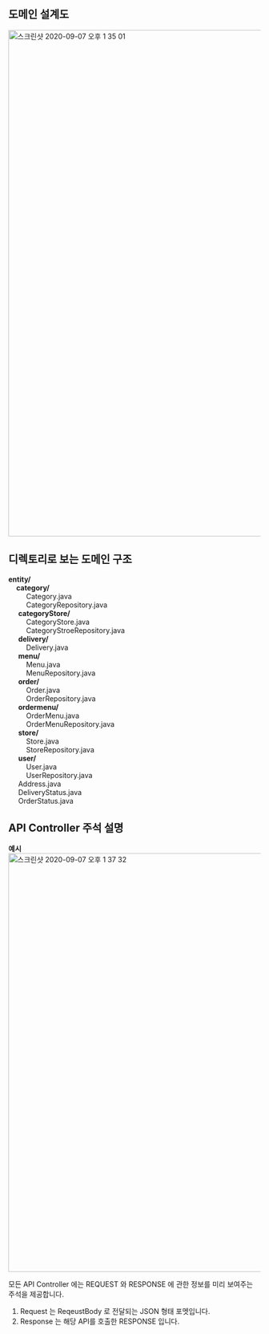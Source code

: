 ## 도메인 설계도
<img width="1010" alt="스크린샷 2020-09-07 오후 1 35 01" src="https://user-images.githubusercontent.com/48645552/92348753-f629eb80-f10e-11ea-9f9b-80740a143c44.png">


## 디렉토리로 보는 도메인 구조
**entity/**    
&nbsp;&nbsp;&nbsp;&nbsp;**category/**    
&nbsp;&nbsp;&nbsp;&nbsp;&nbsp;&nbsp;&nbsp;&nbsp;      Category.java    
&nbsp;&nbsp;&nbsp;&nbsp;&nbsp;&nbsp;&nbsp;&nbsp;        CategoryRepository.java    
&nbsp;&nbsp;&nbsp;&nbsp;    **categoryStore/**    
&nbsp;&nbsp;&nbsp;&nbsp;&nbsp;&nbsp;&nbsp;&nbsp;        CategoryStore.java    
&nbsp;&nbsp;&nbsp;&nbsp;&nbsp;&nbsp;&nbsp;&nbsp;        CategoryStroeRepository.java    
&nbsp;&nbsp;&nbsp;&nbsp;    **delivery/**    
&nbsp;&nbsp;&nbsp;&nbsp;&nbsp;&nbsp;&nbsp;&nbsp;        Delivery.java    
&nbsp;&nbsp;&nbsp;&nbsp;   **menu/**    
 &nbsp;&nbsp;&nbsp;&nbsp;&nbsp;&nbsp;&nbsp;&nbsp;       Menu.java    
&nbsp;&nbsp;&nbsp;&nbsp;&nbsp;&nbsp;&nbsp;&nbsp;        MenuRepository.java    
&nbsp;&nbsp;&nbsp;&nbsp;    **order/**    
&nbsp;&nbsp;&nbsp;&nbsp;&nbsp;&nbsp;&nbsp;&nbsp;        Order.java    
&nbsp;&nbsp;&nbsp;&nbsp;&nbsp;&nbsp;&nbsp;&nbsp;        OrderRepository.java    
&nbsp;&nbsp;&nbsp;&nbsp;    **ordermenu/**    
 &nbsp;&nbsp;&nbsp;&nbsp;&nbsp;&nbsp;&nbsp;&nbsp;       OrderMenu.java    
 &nbsp;&nbsp;&nbsp;&nbsp;&nbsp;&nbsp;&nbsp;&nbsp;       OrderMenuRepository.java    
 &nbsp;&nbsp;&nbsp;&nbsp;   **store/**     
  &nbsp;&nbsp;&nbsp;&nbsp;&nbsp;&nbsp;&nbsp;&nbsp;      Store.java  
  &nbsp;&nbsp;&nbsp;&nbsp;&nbsp;&nbsp;&nbsp;&nbsp;     StoreRepository.java  
   &nbsp;&nbsp;&nbsp;&nbsp; **user/**  
   &nbsp;&nbsp;&nbsp;&nbsp;&nbsp;&nbsp;&nbsp;&nbsp;     User.java   
  &nbsp;&nbsp;&nbsp;&nbsp;&nbsp;&nbsp;&nbsp;&nbsp;      UserRepository.java  
 &nbsp;&nbsp;&nbsp;&nbsp;   Address.java  
 &nbsp;&nbsp;&nbsp;&nbsp;   DeliveryStatus.java   
 &nbsp;&nbsp;&nbsp;&nbsp;   OrderStatus.java   

## API Controller 주석 설명

**예시**
<img width="835" alt="스크린샷 2020-09-07 오후 1 37 32" src="https://user-images.githubusercontent.com/48645552/92348850-4b65fd00-f10f-11ea-8b45-ed7776f9f0b1.png">

모든 API Controller 에는 REQUEST 와 RESPONSE 에 관한 정보를 미리 보여주는 주석을 제공합니다.  

1. Request 는 ReqeustBody 로 전달되는 JSON 형태 포멧입니다.
2. Response 는 해당 API를 호출한 RESPONSE 입니다.



